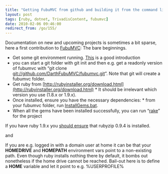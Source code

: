 ```yaml
---
title: "Getting FubuMVC from github and building it from the command line"
layout: post
tags: [ruby, dotnet, TrivadisContent, fubumvc]
date: 2010-02-06 09:46:00
redirect_from: /go/155/
---
```


Documentation on new and upcoming projects is sometimes a bit sparse, here a first contribution to [FubuMVC](http://fubumvc.com/): The bare beginnings.

*   Get some git environment running. [This](http://www.lostechies.com/blogs/jason_meridth/archive/2009/06/01/git-for-windows-developers-git-series-part-1.aspx) is a good introduction  <li>you can start a git folder with git init and then e.g. get a readonly version of fubumvc with “git clone [git://github.com/DarthFubuMVC/fubumvc.git](git://github.com/DarthFubuMVC/fubumvc.git "git://github.com/DarthFubuMVC/fubumvc.git")”. Note that git will create a fubumvc folder.  <li>Get ruby from [http://rubyinstaller.org/download.html](http://rubyinstaller.org/download.html)
        *   It should be irrelevant which version you use (1.8.x or 1.9.x). <li>Once installed, ensure you have the necessary dependencies:
        *   from your fubumvc folder, run [InstallGems.bat](http://github.com/DarthFubuMVC/fubumvc/blob/master/InstallGems.bat). <li>When all the gems have been installed successfully, you can run “[rake](http://github.com/DarthFubuMVC/fubumvc/blob/master/rakefile.rb)” for the project 

If you have ruby 1.9.x you [should ensure](http://groups.google.com/group/fubumvc-devel/browse_thread/thread/45b29f5bc390c953) that rubyzip 0.9.4 is installed.

and

If you are e.g. logged in with a domain user at home it can be that your **HOMEDRIVE** and **HOMEPATH** environment vars point to a non-existing path. Even though ruby installs nothing there by default, it bombs out nonetheless if the home drive cannot be reached. Bail-out here is to define a **HOME** variable and let it point to e.g. %USERPROFILE%